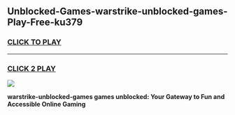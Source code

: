 
## Unblocked-Games-warstrike-unblocked-games-Play-Free-ku379
<h3>
<a href="https://premium76.site?title=warstrike-unblocked-games&ref=17A">CLICK TO PLAY</a></h3>
<hr>

<h3>
<a href="https://premium76.site?title=warstrike-unblocked-games&ref=17A">CLICK 2 PLAY</a>
  
</h3>

<a href="https://premium76.site?title=warstrike-unblocked-games&ref=17A"><img src="https://clearcache.store/games.png"></a>


**warstrike-unblocked-games games unblocked: Your Gateway to Fun and Accessible Online Gaming**
